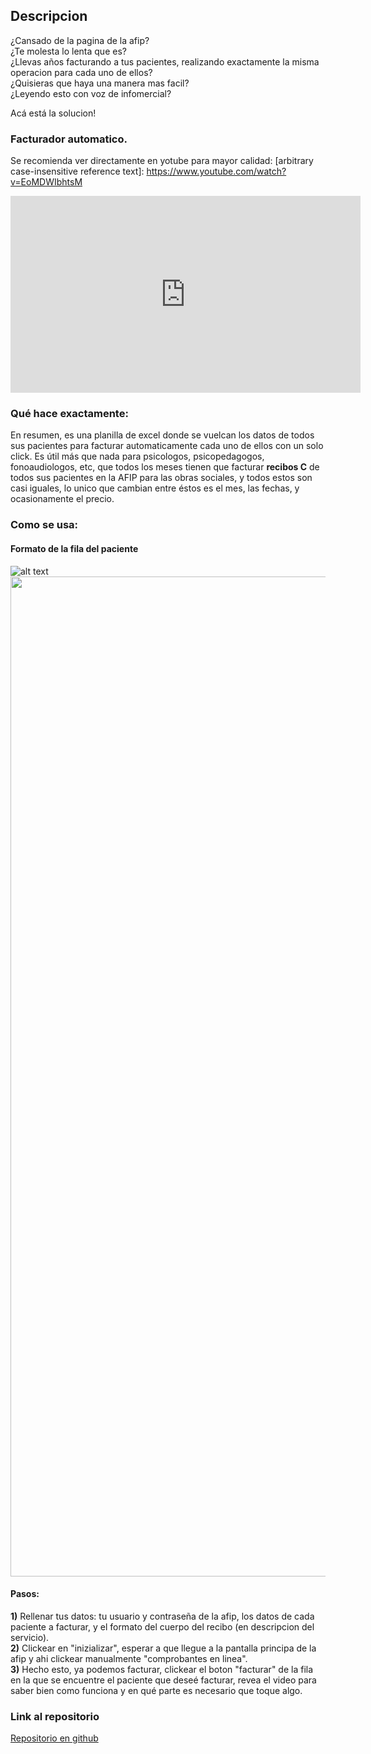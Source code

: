 ## Descripcion

¿Cansado de la pagina de la afip? <br>
¿Te molesta lo lenta que es? <br>
¿Llevas años facturando a tus pacientes, realizando exactamente la misma operacion para cada uno de ellos? <br>
¿Quisieras que haya una manera mas facil? <br>
¿Leyendo esto con voz de infomercial? <br>

Acá está la solucion!
### Facturador automatico.
Se recomienda ver directamente en yotube para mayor calidad:
[arbitrary case-insensitive reference text]: https://www.youtube.com/watch?v=EoMDWIbhtsM
<iframe width="560" height="315" src="https://www.youtube.com/embed/EoMDWIbhtsM" frameborder="0" allow="autoplay; encrypted-media" allowfullscreen></iframe>
<br>

### Qué hace exactamente:
En resumen, es una planilla de excel donde se vuelcan los datos de todos sus pacientes para facturar automaticamente cada uno de ellos con un solo click.
Es útil más que nada para psicologos, psicopedagogos, fonoaudiologos, etc, que todos los meses tienen que facturar **recibos C** de todos sus pacientes en la AFIP para las obras sociales, y todos estos son casi iguales, lo unico que cambian entre éstos es el mes, las fechas, y ocasionamente el precio.



### Como se usa:

#### Formato de la fila del paciente
![alt text](https://raw.githubusercontent.com/andi-carretero/facturador_afip/main/explicacion.png)
<img src="https://raw.githubusercontent.com/andi-carretero/facturador_afip/main/explicacion.png" width="1600px">


#### Pasos:
**1)** Rellenar tus datos: tu usuario y contraseña de la afip, los datos de cada paciente a facturar, y el formato del cuerpo del recibo (en descripcion del servicio).<br>
**2)** Clickear en "inizializar", esperar a que llegue a la pantalla principa de la afip y ahi clickear manualmente "comprobantes en linea".<br>
**3)** Hecho esto, ya podemos facturar, clickear el boton "facturar" de la fila en la que se encuentre el paciente que deseé facturar, revea el video para saber bien como funciona y en qué parte es necesario que toque algo.<br>


### Link al repositorio
<p><a href="https://github.com/andi-carretero/facturador_afip">Repositorio en github</a></p>

